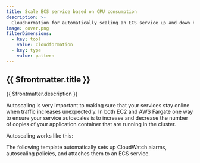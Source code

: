 ```yaml
---
title: Scale ECS service based on CPU consumption
description: >-
  CloudFormation for automatically scaling an ECS service up and down based on CPU usage
image: cover.png
filterDimensions:
  - key: tool
    value: cloudformation
  - key: type
    value: pattern
---
```


## {{ $frontmatter.title }}

{{ $frontmatter.description }}

Autoscaling is very important to making sure that your services stay online when traffic increases unexpectedly. In both EC2 and AWS Fargate one way to ensure your service autoscales is to increase and decrease the number of copies of your application container that are running in the cluster.

Autoscaling works like this:

<diagram filename='diagram.png'></diagram>

The following template automatically sets up CloudWatch alarms, autoscaling policies, and attaches them to an ECS service.

<codefile filename='scale-service-by-cpu.yml' language='yml'>
</codefile>
